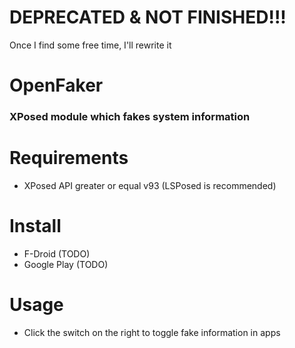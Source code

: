 # DEPRECATED & NOT FINISHED!!!
Once I find some free time, I'll rewrite it

# OpenFaker
### XPosed module which fakes system information

[//]: # (TODO: Add an image showcasing the user interface) 

# Requirements
- XPosed API greater or equal v93 (LSPosed is recommended)

# Install
- F-Droid (TODO)
- Google Play (TODO)

# Usage
- Click the switch on the right to toggle fake information in apps

[//]: # (TODO: Describe the usage) 
